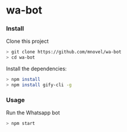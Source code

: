 # wa-bot
### Install
Clone this project

```bash
> git clone https://github.com/mnovel/wa-bot
> cd wa-bot
```

Install the dependencies:

```bash
> npm install 
> npm install gify-cli -g
```

### Usage
Run the Whatsapp bot

```bash
> npm start
```
